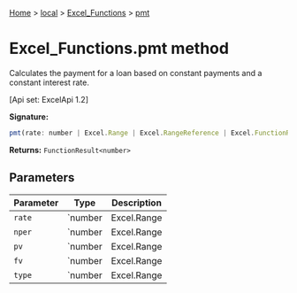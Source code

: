 [Home](./index) &gt; [local](local.md) &gt; [Excel\_Functions](local.excel_functions.md) &gt; [pmt](local.excel_functions.pmt.md)

# Excel\_Functions.pmt method

Calculates the payment for a loan based on constant payments and a constant interest rate. 

 \[Api set: ExcelApi 1.2\]

**Signature:**
```javascript
pmt(rate: number | Excel.Range | Excel.RangeReference | Excel.FunctionResult<any>, nper: number | Excel.Range | Excel.RangeReference | Excel.FunctionResult<any>, pv: number | Excel.Range | Excel.RangeReference | Excel.FunctionResult<any>, fv?: number | Excel.Range | Excel.RangeReference | Excel.FunctionResult<any>, type?: number | Excel.Range | Excel.RangeReference | Excel.FunctionResult<any>): FunctionResult<number>;
```
**Returns:** `FunctionResult<number>`

## Parameters

|  Parameter | Type | Description |
|  --- | --- | --- |
|  `rate` | `number | Excel.Range | Excel.RangeReference | Excel.FunctionResult<any>` |  |
|  `nper` | `number | Excel.Range | Excel.RangeReference | Excel.FunctionResult<any>` |  |
|  `pv` | `number | Excel.Range | Excel.RangeReference | Excel.FunctionResult<any>` |  |
|  `fv` | `number | Excel.Range | Excel.RangeReference | Excel.FunctionResult<any>` |  |
|  `type` | `number | Excel.Range | Excel.RangeReference | Excel.FunctionResult<any>` |  |

